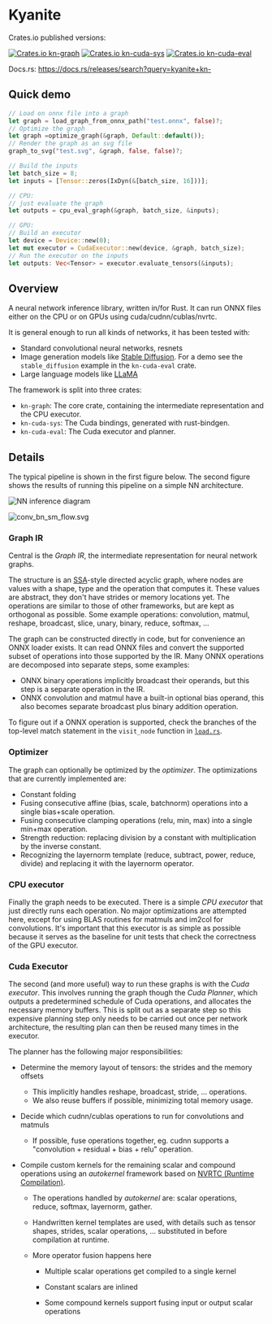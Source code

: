 # Kyanite

[//]: # (TODO write separate main page doc per each crate)
[//]: # (TODO   it doesn't need to be a readme, just a lib.rs doc is fine)

Crates.io published versions:

[![Crates.io kn-graph](https://img.shields.io/crates/v/kn-graph?label=kn-graph)](https://crates.io/crates/kn-graph)
[![Crates.io kn-cuda-sys](https://img.shields.io/crates/v/kn-cuda-sys?label=kn-cuda-sys)](https://crates.io/crates/kn-cuda-sys)
[![Crates.io kn-cuda-eval](https://img.shields.io/crates/v/kn-cuda-eval?label=kn-cuda-eval)](https://crates.io/crates/kn-cuda-eval)

Docs.rs: https://docs.rs/releases/search?query=kyanite+kn-

## Quick demo

```rust
// Load on onnx file into a graph
let graph = load_graph_from_onnx_path("test.onnx", false)?;
// Optimize the graph
let graph =optimize_graph(&graph, Default::default());
// Render the graph as an svg file
graph_to_svg("test.svg", &graph, false, false)?;

// Build the inputs
let batch_size = 8;
let inputs = [Tensor::zeros(IxDyn(&[batch_size, 16]))];

// CPU:
// just evaluate the graph
let outputs = cpu_eval_graph(&graph, batch_size, &inputs);

// GPU:
// Build an executor
let device = Device::new(0);
let mut executor = CudaExecutor::new(device, &graph, batch_size);
// Run the executor on the inputs
let outputs: Vec<Tensor> = executor.evaluate_tensors(&inputs);
```

## Overview

A neural network inference library, written in/for Rust. It can run ONNX files either on the CPU or on GPUs using cuda/cudnn/cublas/nvrtc.

It is general enough to run all kinds of networks, it has been tested with:
* Standard convolutional neural networks, resnets
* Image generation models like [Stable Diffusion](https://arxiv.org/abs/2112.10752). For a demo see the `stable_diffusion` example in the `kn-cuda-eval` crate.
* Large language models like [LLaMA](https://arxiv.org/abs/2302.13971)

The framework is split into three crates:
* `kn-graph`: The core crate, containing the intermediate representation and the CPU executor.
* `kn-cuda-sys`: The Cuda bindings, generated with rust-bindgen.
* `kn-cuda-eval`: The Cuda executor and planner.

## Details

The typical pipeline is shown in the first figure below. The second figure shows the results of running this pipeline on a simple NN architecture.

![NN inference diagram](./docs/arch_inference.svg)

![conv_bn_sm_flow.svg](./docs/conv_bn_sm_flow.svg)

### Graph IR

Central is the _Graph IR_, the intermediate representation for neural network graphs.

The structure is an [SSA](https://en.wikipedia.org/wiki/Static_single-assignment_form)-style directed acyclic graph, where nodes are values with a shape, type and the operation that computes it. These values are abstract, they don't have strides or memory locations yet. The operations are similar to those of other frameworks, but are kept as orthogonal as possible. Some example operations: convolution, matmul, reshape, broadcast, slice, unary, binary, reduce, softmax, ... 

The graph can be constructed directly in code, but for convenience an ONNX loader exists. It can read ONNX files and convert the supported subset of operations into those supported by the IR. Many ONNX operations are decomposed into separate steps, some examples:

* ONNX binary operations implicitly broadcast their operands, but this step is a separate operation in the IR.
* ONNX convolution and matmul have a built-in optional bias operand, this also becomes separate broadcast plus binary addition operation.

To figure out if a ONNX operation is supported, check the branches of the top-level match statement in the `visit_node` function in [`load.rs`](https://github.com/KarelPeeters/Kyanite/blob/master/kn-graph/src/onnx/load.rs). 

### Optimizer

The graph can optionally be optimized by the _optimizer_. The optimizations that are currently implemented are:

* Constant folding
* Fusing consecutive affine (bias, scale, batchnorm) operations into a single bias+scale operation.
* Fusing consecutive clamping operations (relu, min, max) into a single min+max operation.
* Strength reduction: replacing division by a constant with multiplication by the inverse constant.
* Recognizing the layernorm template (reduce, subtract, power, reduce, divide) and replacing it with the layernorm operator.

### CPU executor

Finally the graph needs to be executed. There is a simple _CPU executor_ that just directly runs each operation. No major optimizations are attempted here, except for using BLAS routines for matmuls and im2col for convolutions. It's important that this executor is as simple as possible because it serves as the baseline for unit tests that check the correctness of the GPU executor.

### Cuda Executor

The second (and more useful) way to run these graphs is with the _Cuda executor_. This involves running the graph though the _Cuda Planner_, which outputs a predetermined schedule of Cuda operations, and allocates the necessary memory buffers. This is split out as a separate step so this expensive planning step only needs to be carried out once per network architecture, the resulting plan can then be reused many times in the executor.

The planner has the following major responsibilities:

* Determine the memory layout of tensors: the strides and the memory offsets
  
  * This implicitly handles reshape, broadcast, stride, ... operations.
  * We also reuse buffers if possible, minimizing total memory usage.

* Decide which cudnn/cublas operations to run for convolutions and matmuls
  
  * If possible, fuse operations together, eg. cudnn supports a "convolution + residual + bias + relu" operation.

* Compile custom kernels for the remaining scalar and compound operations using an _autokernel_ framework based on [NVRTC (Runtime Compilation)](https://docs.nvidia.com/cuda/nvrtc/index.html).
  
  * The operations handled by *autokernel* are: scalar operations, reduce, softmax, layernorm, gather.
  
  * Handwritten kernel templates are used, with details such as tensor shapes, strides, scalar operations, ... substituted in before compilation at runtime.
  
  * More operator fusion happens here
    
    * Multiple scalar operations get compiled to a single kernel
    
    * Constant scalars are inlined
    
    * Some compound kernels support fusing input or output scalar operations
